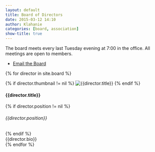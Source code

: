 ```yaml
---
layout: default
title: Board of Directors
date: 2015-03-12 14:10
author: Klahanie
categories: [board, association]
show-title: true
---
```

The board meets every last Tuesday evening at 7:00 in the office. All meetings are open to members.

* [Email the Board](mailto:board@klahanie.com)

{% for director in site.board %} <!-- this sorts by date, so you can tweak the date for each director page to tweak the order -->
<div class="director-row row mb-4">
<div class="col-md-4 col-sm-6">
    {% if director.thumbnail != nil %}
    <img class="img-thumbnail img-fluid" src="{{site.url}}{{director.thumbnail}}" alt="{{director.title}}">
    {% endif %}
    </div>
    <div class="col-md-8 col-sm-12">
    <h4 class="director-name">
      {{director.title}}
      </h4>
      {% if director.position != nil %}
        <h6>{{director.position}}</h6>
      {% endif %}
      <div class='director-bio'>
      {{director.bio}}
      </div>
    </div>
  </div>
{% endfor %}
